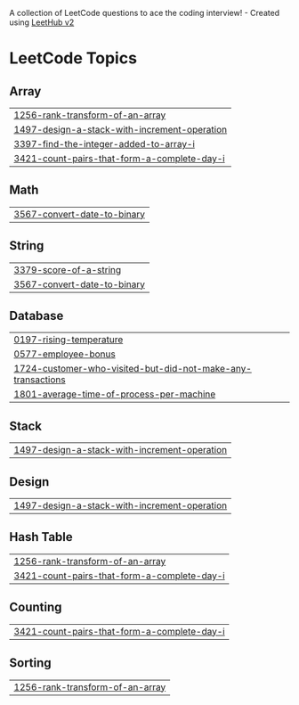A collection of LeetCode questions to ace the coding interview! - Created using [LeetHub v2](https://github.com/arunbhardwaj/LeetHub-2.0)
<!---LeetCode Topics Start-->
# LeetCode Topics
## Array
|  |
| ------- |
| [1256-rank-transform-of-an-array](https://github.com/AshishP-armar/Leet-Code/tree/master/1256-rank-transform-of-an-array) |
| [1497-design-a-stack-with-increment-operation](https://github.com/AshishP-armar/Leet-Code/tree/master/1497-design-a-stack-with-increment-operation) |
| [3397-find-the-integer-added-to-array-i](https://github.com/AshishP-armar/Leet-Code/tree/master/3397-find-the-integer-added-to-array-i) |
| [3421-count-pairs-that-form-a-complete-day-i](https://github.com/AshishP-armar/Leet-Code/tree/master/3421-count-pairs-that-form-a-complete-day-i) |
## Math
|  |
| ------- |
| [3567-convert-date-to-binary](https://github.com/AshishP-armar/Leet-Code/tree/master/3567-convert-date-to-binary) |
## String
|  |
| ------- |
| [3379-score-of-a-string](https://github.com/AshishP-armar/Leet-Code/tree/master/3379-score-of-a-string) |
| [3567-convert-date-to-binary](https://github.com/AshishP-armar/Leet-Code/tree/master/3567-convert-date-to-binary) |
## Database
|  |
| ------- |
| [0197-rising-temperature](https://github.com/AshishP-armar/Leet-Code/tree/master/0197-rising-temperature) |
| [0577-employee-bonus](https://github.com/AshishP-armar/Leet-Code/tree/master/0577-employee-bonus) |
| [1724-customer-who-visited-but-did-not-make-any-transactions](https://github.com/AshishP-armar/Leet-Code/tree/master/1724-customer-who-visited-but-did-not-make-any-transactions) |
| [1801-average-time-of-process-per-machine](https://github.com/AshishP-armar/Leet-Code/tree/master/1801-average-time-of-process-per-machine) |
## Stack
|  |
| ------- |
| [1497-design-a-stack-with-increment-operation](https://github.com/AshishP-armar/Leet-Code/tree/master/1497-design-a-stack-with-increment-operation) |
## Design
|  |
| ------- |
| [1497-design-a-stack-with-increment-operation](https://github.com/AshishP-armar/Leet-Code/tree/master/1497-design-a-stack-with-increment-operation) |
## Hash Table
|  |
| ------- |
| [1256-rank-transform-of-an-array](https://github.com/AshishP-armar/Leet-Code/tree/master/1256-rank-transform-of-an-array) |
| [3421-count-pairs-that-form-a-complete-day-i](https://github.com/AshishP-armar/Leet-Code/tree/master/3421-count-pairs-that-form-a-complete-day-i) |
## Counting
|  |
| ------- |
| [3421-count-pairs-that-form-a-complete-day-i](https://github.com/AshishP-armar/Leet-Code/tree/master/3421-count-pairs-that-form-a-complete-day-i) |
## Sorting
|  |
| ------- |
| [1256-rank-transform-of-an-array](https://github.com/AshishP-armar/Leet-Code/tree/master/1256-rank-transform-of-an-array) |
<!---LeetCode Topics End-->